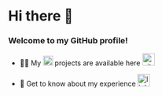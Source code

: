 <h1 align="left">Hi there 👋</h1>

<h3 align="left">Welcome to my GitHub profile!</h3>

- 👨‍💻 My <a href="https://github.com/TULbaghia" target="_blank" rel="noreferrer"><img src="https://avatars.githubusercontent.com/u/81251241?s=64" alt="TUL" width="20" height="20" /></a> projects are available here
   <a href="https://github.com/TULbaghia" target="_blank" rel="noreferrer"><img src="https://www.vectorlogo.zone/logos/github/github-icon.svg" alt="github" width="25" height="25"/></a>

- 📄 Get to know about my experience 
  <a href="https://www.linkedin.com/in/pawel-guzek/" target="_blank" rel="noreferrer"><img src="https://www.vectorlogo.zone/logos/linkedin/linkedin-icon.svg" alt="linkedin" width="25" height="25"/></a>
